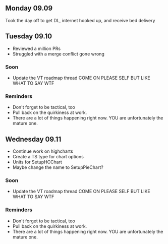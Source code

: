 ## Monday 09.09

Took the day off to get DL, internet hooked up, and receive bed delivery

## Tuesday 09.10

- Reviewed a million PRs
- Struggled with a merge conflict gone wrong

### Soon

- Update the VT roadmap thread COME ON PLEASE SELF BUT LIKE WHAT TO SAY WTF

### Reminders

- Don't forget to be tactical, too
- Pull back on the quirkiness at work.
- There are a lot of things happening right now. YOU are unfortunately the mature one.

## Wednesday 09.11

- Continue work on highcharts
- Create a TS type for chart options
- Units for SetupHCChart
- Maybe change the name to SetupPieChart?

### Soon

- Update the VT roadmap thread COME ON PLEASE SELF BUT LIKE WHAT TO SAY WTF

### Reminders

- Don't forget to be tactical, too
- Pull back on the quirkiness at work.
- There are a lot of things happening right now. YOU are unfortunately the mature one.
